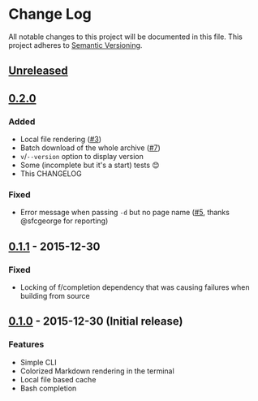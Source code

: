 # Change Log
All notable changes to this project will be documented in this file.
This project adheres to [Semantic Versioning](http://semver.org/).

## [Unreleased](https://github.com/porras/tlcr/compare/0.2.0...HEAD)

## [0.2.0](https://github.com/porras/tlcr/compare/0.1.1...0.2.0)
### Added
- Local file rendering ([#3](https://github.com/porras/tlcr/pull/3))
- Batch download of the whole archive ([#7](https://github.com/porras/tlcr/pull/7))
- `v`/`--version` option to display version
- Some (incomplete but it's a start) tests 😊
- This CHANGELOG

### Fixed
- Error message when passing `-d` but no page name ([#5](https://github.com/porras/tlcr/pull/5), thanks @sfcgeorge for reporting)

## [0.1.1](https://github.com/porras/tlcr/compare/0.1.0...0.1.1) - 2015-12-30
### Fixed
- Locking of f/completion dependency that was causing failures when building from source

## [0.1.0](https://github.com/porras/tlcr/tree/0.1.0) - 2015-12-30 (Initial release)
### Features
- Simple CLI
- Colorized Markdown rendering in the terminal
- Local file based cache
- Bash completion
